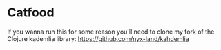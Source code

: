 # Catfood

If you wanna run this for some reason you'll need to clone my fork of
the Clojure kademlia library: https://github.com/nyx-land/kahdemlia